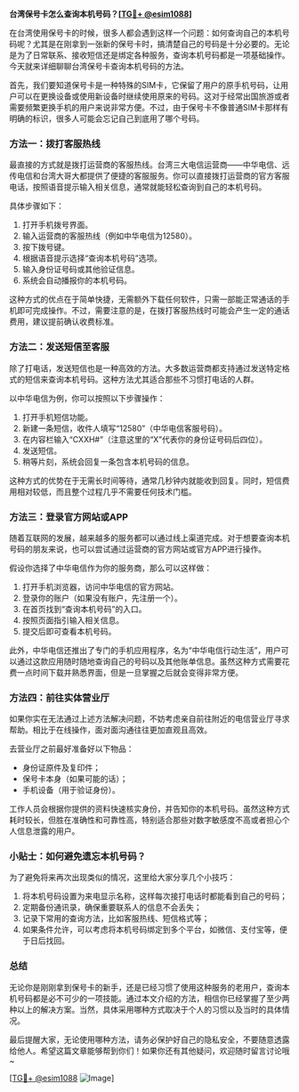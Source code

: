 **台湾保号卡怎么查询本机号码？[[TG💪+ @esim1088](https://t.me/s/esim1088)]**

在台湾使用保号卡的时候，很多人都会遇到这样一个问题：如何查询自己的本机号码呢？尤其是在刚拿到一张新的保号卡时，搞清楚自己的号码是十分必要的。无论是为了日常联系、接收短信还是绑定各种服务，查询本机号码都是一项基础操作。今天就来详细聊聊台湾保号卡查询本机号码的方法。

首先，我们要知道保号卡是一种特殊的SIM卡，它保留了用户的原手机号码，让用户可以在更换设备或使用新设备时继续使用原来的号码。这对于经常出国旅游或者需要频繁更换手机的用户来说非常方便。不过，由于保号卡不像普通SIM卡那样有明确的标识，很多人可能会忘记自己到底用了哪个号码。

### 方法一：拨打客服热线

最直接的方式就是拨打运营商的客服热线。台湾三大电信运营商——中华电信、远传电信和台湾大哥大都提供了便捷的客服服务。你可以直接拨打运营商的官方客服电话，按照语音提示输入相关信息，通常就能轻松查询到自己的本机号码。

具体步骤如下：
1. 打开手机拨号界面。
2. 输入运营商的客服热线（例如中华电信为12580）。
3. 按下拨号键。
4. 根据语音提示选择“查询本机号码”选项。
5. 输入身份证号码或其他验证信息。
6. 系统会自动播报你的本机号码。

这种方式的优点在于简单快捷，无需额外下载任何软件，只需一部能正常通话的手机即可完成操作。不过，需要注意的是，在拨打客服热线时可能会产生一定的通话费用，建议提前确认收费标准。

### 方法二：发送短信至客服

除了打电话，发送短信也是一种高效的方法。大多数运营商都支持通过发送特定格式的短信来查询本机号码。这种方法尤其适合那些不习惯打电话的人群。

以中华电信为例，你可以按照以下步骤操作：
1. 打开手机短信功能。
2. 新建一条短信，收件人填写“12580”（中华电信客服号码）。
3. 在内容栏输入“CXXH#”（注意这里的“X”代表你的身份证号码后四位）。
4. 发送短信。
5. 稍等片刻，系统会回复一条包含本机号码的信息。

这种方式的优势在于无需长时间等待，通常几秒钟内就能收到回复。同时，短信费用相对较低，而且整个过程几乎不需要任何技术门槛。

### 方法三：登录官方网站或APP

随着互联网的发展，越来越多的服务都可以通过线上渠道完成。对于想要查询本机号码的朋友来说，也可以尝试通过运营商的官方网站或官方APP进行操作。

假设你选择了中华电信作为你的服务商，那么可以这样做：
1. 打开手机浏览器，访问中华电信的官方网站。
2. 登录你的账户（如果没有账户，先注册一个）。
3. 在首页找到“查询本机号码”的入口。
4. 按照页面指引输入相关信息。
5. 提交后即可查看本机号码。

此外，中华电信还推出了专门的手机应用程序，名为“中华电信行动生活”，用户可以通过这款应用随时随地查询自己的号码以及其他账单信息。虽然这种方式需要花费一点时间下载并熟悉界面，但是一旦掌握之后就会变得非常方便。

### 方法四：前往实体营业厅

如果你实在无法通过上述方法解决问题，不妨考虑亲自前往附近的电信营业厅寻求帮助。相比于在线操作，面对面沟通往往更加直观且高效。

去营业厅之前最好准备好以下物品：
- 身份证原件及复印件；
- 保号卡本身（如果可能的话）；
- 手机设备（用于验证身份）。

工作人员会根据你提供的资料快速核实身份，并告知你的本机号码。虽然这种方式耗时较长，但胜在准确性和可靠性高，特别适合那些对数字敏感度不高或者担心个人信息泄露的用户。

### 小贴士：如何避免遗忘本机号码？

为了避免将来再次出现类似的情况，这里给大家分享几个小技巧：
1. 将本机号码设置为来电显示名称，这样每次接打电话时都能看到自己的号码；
2. 定期备份通讯录，确保重要联系人的信息不会丢失；
3. 记录下常用的查询方法，比如客服热线、短信格式等；
4. 如果条件允许，可以考虑将本机号码绑定到多个平台，如微信、支付宝等，便于日后找回。

### 总结

无论你是刚刚拿到保号卡的新手，还是已经习惯了使用这种服务的老用户，查询本机号码都是必不可少的一项技能。通过本文介绍的方法，相信你已经掌握了至少两种以上的解决方案。当然，具体采用哪种方式取决于个人的习惯以及当时的具体情况。

最后提醒大家，无论使用哪种方法，请务必保护好自己的隐私安全，不要随意透露给他人。希望这篇文章能够帮到你们！如果你还有其他疑问，欢迎随时留言讨论哦~

[[TG💪+ @esim1088](https://t.me/s/esim1088) ![Image](https://i.postimg.cc/4NQfJmqS/Snipaste-2025-05-13-00-14-12.png)]